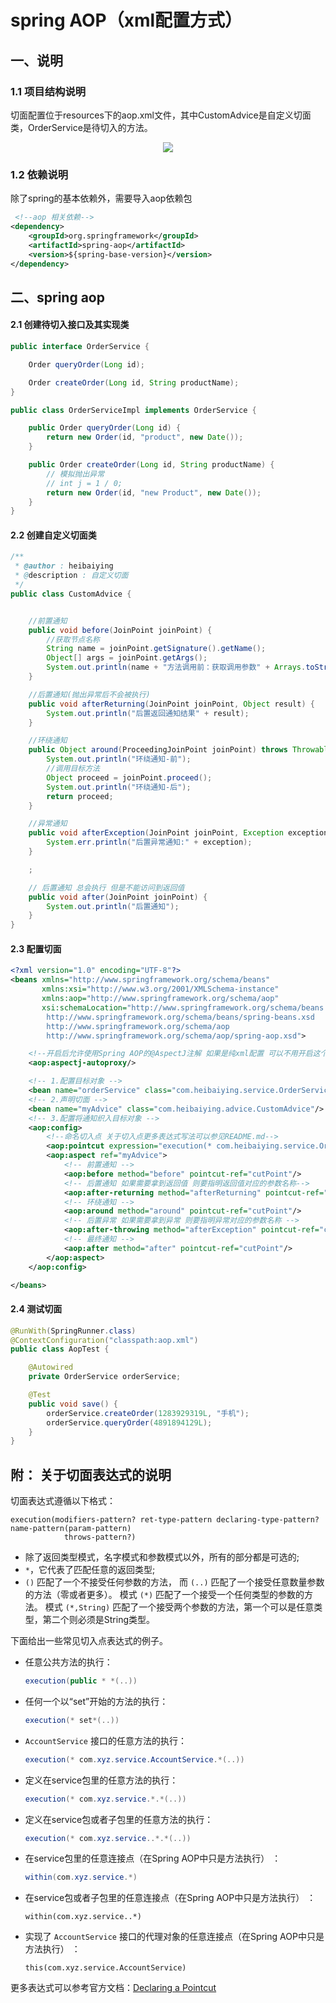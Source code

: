 # spring AOP（xml配置方式）

## 一、说明

### 1.1 项目结构说明

切面配置位于resources下的aop.xml文件，其中CustomAdvice是自定义切面类，OrderService是待切入的方法。

<div align="center"> <img src="https://github.com/heibaiying/spring-samples-for-all/blob/master/pictures/spring-aop.png"/> </div>



### 1.2 依赖说明

除了spring的基本依赖外，需要导入aop依赖包

```xml
 <!--aop 相关依赖-->
<dependency>
    <groupId>org.springframework</groupId>
    <artifactId>spring-aop</artifactId>
    <version>${spring-base-version}</version>
</dependency>
```



## 二、spring aop

#### 2.1 创建待切入接口及其实现类

```java
public interface OrderService {

    Order queryOrder(Long id);

    Order createOrder(Long id, String productName);
}
```

```java
public class OrderServiceImpl implements OrderService {

    public Order queryOrder(Long id) {
        return new Order(id, "product", new Date());
    }

    public Order createOrder(Long id, String productName) {
        // 模拟抛出异常
        // int j = 1 / 0;
        return new Order(id, "new Product", new Date());
    }
}

```

#### 2.2 创建自定义切面类

```java
/**
 * @author : heibaiying
 * @description : 自定义切面
 */
public class CustomAdvice {


    //前置通知
    public void before(JoinPoint joinPoint) {
        //获取节点名称
        String name = joinPoint.getSignature().getName();
        Object[] args = joinPoint.getArgs();
        System.out.println(name + "方法调用前：获取调用参数" + Arrays.toString(args));
    }

    //后置通知(抛出异常后不会被执行)
    public void afterReturning(JoinPoint joinPoint, Object result) {
        System.out.println("后置返回通知结果" + result);
    }

    //环绕通知
    public Object around(ProceedingJoinPoint joinPoint) throws Throwable {
        System.out.println("环绕通知-前");
        //调用目标方法
        Object proceed = joinPoint.proceed();
        System.out.println("环绕通知-后");
        return proceed;
    }

    //异常通知
    public void afterException(JoinPoint joinPoint, Exception exception) {
        System.err.println("后置异常通知:" + exception);
    }

    ;

    // 后置通知 总会执行 但是不能访问到返回值
    public void after(JoinPoint joinPoint) {
        System.out.println("后置通知");
    }
}

```

#### 2.3 配置切面

```xml
<?xml version="1.0" encoding="UTF-8"?>
<beans xmlns="http://www.springframework.org/schema/beans"
       xmlns:xsi="http://www.w3.org/2001/XMLSchema-instance"
       xmlns:aop="http://www.springframework.org/schema/aop"
       xsi:schemaLocation="http://www.springframework.org/schema/beans
        http://www.springframework.org/schema/beans/spring-beans.xsd
        http://www.springframework.org/schema/aop
        http://www.springframework.org/schema/aop/spring-aop.xsd">

    <!--开启后允许使用Spring AOP的@AspectJ注解 如果是纯xml配置 可以不用开启这个声明-->
    <aop:aspectj-autoproxy/>

    <!-- 1.配置目标对象 -->
    <bean name="orderService" class="com.heibaiying.service.OrderServiceImpl"/>
    <!-- 2.声明切面 -->
    <bean name="myAdvice" class="com.heibaiying.advice.CustomAdvice"/>
    <!-- 3.配置将通知织入目标对象 -->
    <aop:config>
        <!--命名切入点 关于切入点更多表达式写法可以参见README.md-->
        <aop:pointcut expression="execution(* com.heibaiying.service.OrderService.*(..))" id="cutPoint"/>
        <aop:aspect ref="myAdvice">
            <!-- 前置通知 -->
            <aop:before method="before" pointcut-ref="cutPoint"/>
            <!-- 后置通知 如果需要拿到返回值 则要指明返回值对应的参数名称-->
            <aop:after-returning method="afterReturning" pointcut-ref="cutPoint" returning="result"/>
            <!-- 环绕通知 -->
            <aop:around method="around" pointcut-ref="cutPoint"/>
            <!-- 后置异常 如果需要拿到异常 则要指明异常对应的参数名称 -->
            <aop:after-throwing method="afterException" pointcut-ref="cutPoint" throwing="exception"/>
            <!-- 最终通知 -->
            <aop:after method="after" pointcut-ref="cutPoint"/>
        </aop:aspect>
    </aop:config>

</beans>
```

#### 2.4 测试切面

```java
@RunWith(SpringRunner.class)
@ContextConfiguration("classpath:aop.xml")
public class AopTest {

    @Autowired
    private OrderService orderService;

    @Test
    public void save() {
        orderService.createOrder(1283929319L, "手机");
        orderService.queryOrder(4891894129L);
    }
}
```



## 附： 关于切面表达式的说明

切面表达式遵循以下格式：

```shell
execution(modifiers-pattern? ret-type-pattern declaring-type-pattern?name-pattern(param-pattern)
            throws-pattern?)
```

- 除了返回类型模式，名字模式和参数模式以外，所有的部分都是可选的;
-  `*`，它代表了匹配任意的返回类型; 
- `()` 匹配了一个不接受任何参数的方法， 而 `(..)` 匹配了一个接受任意数量参数的方法（零或者更多）。 模式 `(*)` 匹配了一个接受一个任何类型的参数的方法。 模式 `(*,String)` 匹配了一个接受两个参数的方法，第一个可以是任意类型，第二个则必须是String类型。

下面给出一些常见切入点表达式的例子。

- 任意公共方法的执行：

  ```java
  execution(public * *(..))
  ```

- 任何一个以“set”开始的方法的执行：

  ```java
  execution(* set*(..))
  ```

- `AccountService` 接口的任意方法的执行：

  ```java
  execution(* com.xyz.service.AccountService.*(..))
  ```

- 定义在service包里的任意方法的执行：

  ```java
  execution(* com.xyz.service.*.*(..))
  ```

- 定义在service包或者子包里的任意方法的执行：

  ```java
  execution(* com.xyz.service..*.*(..))
  ```

- 在service包里的任意连接点（在Spring AOP中只是方法执行） ：

  ```java
  within(com.xyz.service.*)
  ```

- 在service包或者子包里的任意连接点（在Spring AOP中只是方法执行） ：

  ```
  within(com.xyz.service..*)
  ```

- 实现了 `AccountService` 接口的代理对象的任意连接点（在Spring AOP中只是方法执行） ：

  ```
  this(com.xyz.service.AccountService)
  ```

更多表达式可以参考官方文档：[Declaring a Pointcut](https://docs.spring.io/spring/docs/5.1.3.RELEASE/spring-framework-reference/core.html#aop-pointcuts)